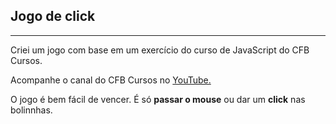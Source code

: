 ##  Jogo de click
---
Criei um jogo com base em um exercício do curso de JavaScript do CFB Cursos.

Acompanhe o canal do CFB Cursos no [YouTube.](https://www.youtube.com/@cfbcursos/)

O jogo é bem fácil de vencer. É só __passar o mouse__ ou dar um **click** nas bolinnhas.
